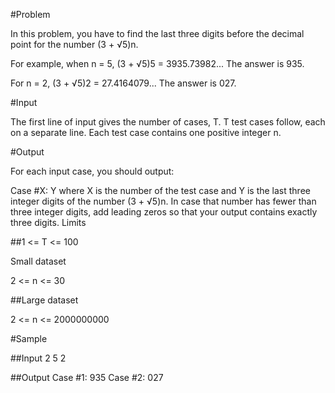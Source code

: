 #Problem

In this problem, you have to find the last three digits before the decimal point for the number (3 + √5)n.

For example, when n = 5, (3 + √5)5 = 3935.73982... The answer is 935.

For n = 2, (3 + √5)2 = 27.4164079... The answer is 027.

#Input

The first line of input gives the number of cases, T. T test cases follow, each on a separate line. Each test case contains one positive integer n.

#Output

For each input case, you should output:

Case #X: Y
where X is the number of the test case and Y is the last three integer digits of the number (3 + √5)n. In case that number has fewer than three integer digits, add leading zeros so that your output contains exactly three digits.
Limits

##1 <= T <= 100

Small dataset

2 <= n <= 30

##Large dataset

2 <= n <= 2000000000

#Sample

##Input
    2
    5
    2

##Output
    Case #1: 935
    Case #2: 027


